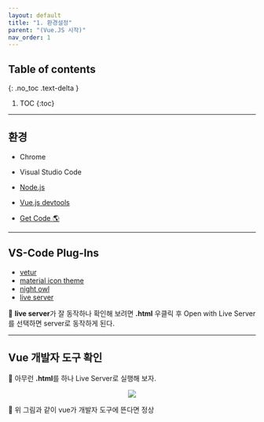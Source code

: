 ```yaml
---
layout: default
title: "1. 환경설정"
parent: "(Vue.JS 시작)"
nav_order: 1
---
```


## Table of contents
{: .no_toc .text-delta }

1. TOC
{:toc}

---

## 환경

* Chrome
* Visual Studio Code
* [Node.js](https://nodejs.org/ko/)
* [Vue.js devtools](https://chrome.google.com/webstore/detail/vuejs-devtools/nhdogjmejiglipccpnnnanhbledajbpd)

* [Get Code 🌎](https://github.com/joshua1988/learn-vue-js.git)

---

## VS-Code Plug-Ins

* [vetur](https://marketplace.visualstudio.com/items?itemName=octref.vetur)
* [material icon theme](https://marketplace.visualstudio.com/items?itemName=PKief.material-icon-theme)
* [night owl](https://marketplace.visualstudio.com/items?itemName=sdras.night-owl)
* [live server](https://marketplace.visualstudio.com/items?itemName=ritwickdey.LiveServer)

👾 **live server**가 잘 동작하나 확인해 보려면 **.html** 우클릭 후 Open with Live Server를 선택하면 server로 동작하게 된다.

---

## Vue 개발자 도구 확인

👾 아무런 **.html**를 하나 Live Server로 실행해 보자.

<p align="center">
  <img src="https://taehyungs-programming-blog.github.io/blog/assets/images/vuejs/1_vuejs_start/1_vuejs_start-1-1.png"/>
</p>

👾 위 그림과 같이 vue가 개발자 도구에 뜬다면 정상